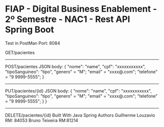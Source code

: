 # FIAP - Digital Business Enablement - 2º Semestre - NAC1 - Rest API Spring Boot

Test in PostMan
Port: 8084

GET/pacientes
______________________________
POST/pacientes
JSON body:
 {
    "nome": "name",
    "cpf": "xxxxxxxxxxx",
    "tipoSanguineo": "tipo",
    "genero" = "M";
    "email" = "xxxx@.com";
    "telefone" = "9 9999-5555";
  }
_____________________________
PUT/pacientes/{id}
JSON body:
 {
    "nome": "name",
    "cpf": "xxxxxxxxxxx",
    "tipoSanguineo": "tipo",
    "genero" = "M";
    "email" = "xxxx@.com";
    "telefone" = "9 9999-5555";
  }
  }
_____________________________
DELETE/pacientes/{id} 
Built With
Java
Spring
Authors
Guilherme Louzavio RM: 84053
Bruno Teixeira RM:81214
